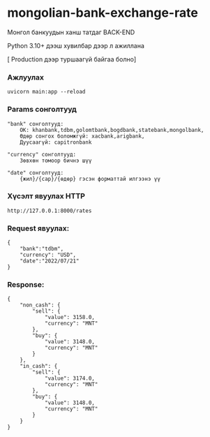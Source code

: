 # mongolian-bank-exchange-rate

Монгол банкуудын ханш татдаг BACK-END

Python 3.10+ дээш хувилбар дээр л ажиллана

[ Production дээр туршаагүй байгаа болно]


### Ажлуулах
```
uvicorn main:app --reload
```

### Params сонголтууд
```
"bank" сонголтууд:
    OK: khanbank,tdbm,golomtbank,bogdbank,statebank,mongolbank,
    Өдөр сонгох боломжгүй: xacbank,arigbank,
    Дуусаагүй: capitronbank

"currency" сонголтууд:
    Зөвхөн томоор бичнэ шүү

"date" сонголтууд:
    {жил}/{сар}/{өдөр} гэсэн форматтай илгээнэ үү
```

### Хүсэлт явуулах HTTP
```
http://127.0.0.1:8000/rates
```
### Request явуулах:

```
{
    "bank":"tdbm",
    "currency": "USD",
    "date":"2022/07/21"
}
```
### Response:

```
{
    "non_cash": {
        "sell": {
            "value": 3158.0,
            "currency": "MNT"
        },
        "buy": {
            "value": 3148.0,
            "currency": "MNT"
        }
    },
    "in_cash": {
        "sell": {
            "value": 3174.0,
            "currency": "MNT"
        },
        "buy": {
            "value": 3148.0,
            "currency": "MNT"
        }
    }
}
```
